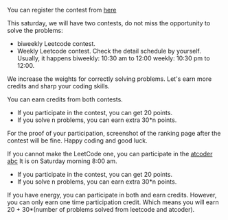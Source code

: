You can register the contest from [here](https://leetcode.com/contest/)

This saturday, we will have two contests, do not miss the opportunity to solve the problems:
- biweekly Leetcode contest.
- Weekly Leetcode contest.
Check the detail schedule by yourself. Usually, it happens biweekly: 10:30 am to 12:00
weekly: 10:30 pm to 12:00.

We increase the weights for correctly solving problems. Let's earn more credits and sharp your coding skills.

You can earn credits from both contests.
- If you participate in the contest, you can get 20 points.
- If you solve n problems, you can earn extra 30\*n points.


For the proof of your participation, screenshot of the ranking page after the contest will 
be fine. Happy coding and good luck.

If you cannot make the LeetCode one, you can participate in the [atcoder abc](https://atcoder.jp/contests/abc207)
It is on Saturday morning 8:00 am.
- If you participate in the contest, you can get 20 points.
- If you solve n problems, you can earn extra 30\*n points.


If you have energy, you can participate in both and earn credits. However, you can only earn one time participation credit. Which means you will earn
20 + 30\*(number of problems solved from leetcode and atcoder).
